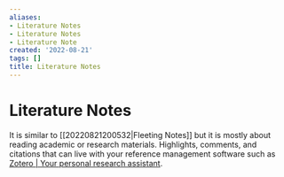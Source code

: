 ```yaml
---
aliases:
- Literature Notes
- Literature Notes
- Literature Note
created: '2022-08-21'
tags: []
title: Literature Notes
---
```


# Literature Notes

It is similar to [[20220821200532|Fleeting Notes]] but it is mostly about reading academic or research materials. Highlights, comments, and citations that can live with your reference management software such as [Zotero | Your personal research assistant](https://www.zotero.org/).